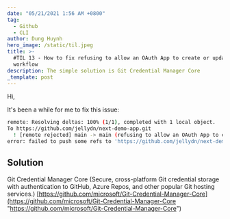 ```yaml
---
date: "05/21/2021 1:56 AM +0800"
tag:
  - Github
  - CLI
author: Dung Huynh
hero_image: /static/til.jpeg
title: >-
  #TIL 13 - How to fix refusing to allow an OAuth App to create or update
  workflow
description: The simple solution is Git Credential Manager Core
_template: post
---
```


Hi,

It's been a while for me to fix this issue:

```sh
remote: Resolving deltas: 100% (1/1), completed with 1 local object.
To https://github.com/jellydn/next-demo-app.git
  ! [remote rejected] main -> main (refusing to allow an OAuth App to create or update workflow `.github/workflows/codechecks.yml` without `workflow` scope)
error: failed to push some refs to 'https://github.com/jellydn/next-demo-app.git'
```

## Solution

Git Credential Manager Core (Secure, cross-platform Git credential storage with authentication to GitHub, Azure Repos, and other popular Git hosting services.)
[https://github.com/microsoft/Git-Credential-Manager-Core](https://github.com/microsoft/Git-Credential-Manager-Core "https://github.com/microsoft/Git-Credential-Manager-Core")

